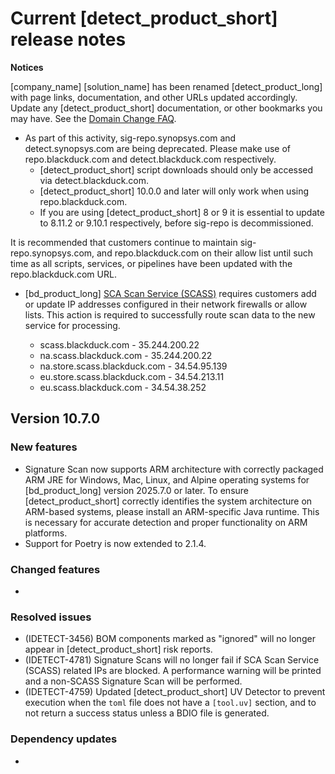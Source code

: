# Current [detect_product_short] release notes

**Notices**   

[company_name] [solution_name] has been renamed [detect_product_long] with page links, documentation, and other URLs updated accordingly. Update any [detect_product_short] documentation, or other bookmarks you may have. See the [Domain Change FAQ](https://community.blackduck.com/s/article/Black-Duck-Domain-Change-FAQ).
* As part of this activity, sig-repo.synopsys.com and detect.synopsys.com are being deprecated. Please make use of repo.blackduck.com and detect.blackduck.com respectively. 
    * [detect_product_short] script downloads should only be accessed via detect.blackduck.com.
    * [detect_product_short] 10.0.0 and later will only work when using repo.blackduck.com.
    * If you are using [detect_product_short] 8 or 9 it is essential to update to 8.11.2 or 9.10.1 respectively, before sig-repo is decommissioned.   

<note type="note">It is recommended that customers continue to maintain sig-repo.synopsys.com, and repo.blackduck.com on their allow list until such time as all scripts, services, or pipelines have been updated with the repo.blackduck.com URL.</note>

* [bd_product_long] [SCA Scan Service (SCASS)](https://community.blackduck.com/s/question/0D5Uh00000O2ZSYKA3/black-duck-sca-new-ip-address-requirements-for-2025) requires customers add or update IP addresses configured in their network firewalls or allow lists. This action is required to successfully route scan data to the new service for processing.

	* scass.blackduck.com - 35.244.200.22
	* na.scass.blackduck.com - 35.244.200.22
	* na.store.scass.blackduck.com - 34.54.95.139
	* eu.store.scass.blackduck.com - 34.54.213.11
	* eu.scass.blackduck.com - 34.54.38.252

## Version 10.7.0

### New features

* Signature Scan now supports ARM architecture with correctly packaged ARM JRE for Windows, Mac, Linux, and Alpine operating systems for [bd_product_long] version 2025.7.0 or later.
<note type="hint">To ensure [detect_product_short] correctly identifies the system architecture on ARM-based systems, please install an ARM-specific Java runtime. This is necessary for accurate detection and proper functionality on ARM platforms.</note>
* Support for Poetry is now extended to 2.1.4.

### Changed features

* 

### Resolved issues

* (IDETECT-3456) BOM components marked as "ignored" will no longer appear in [detect_product_short] risk reports.
* (IDETECT-4781) Signature Scans will no longer fail if SCA Scan Service (SCASS) related IPs are blocked. A performance warning will be printed and a non-SCASS Signature Scan will be performed.
* (IDETECT-4759) Updated [detect_product_short] UV Detector to prevent execution when the `toml` file does not have a `[tool.uv]` section, and to not return a success status unless a BDIO file is generated.

### Dependency updates

* 